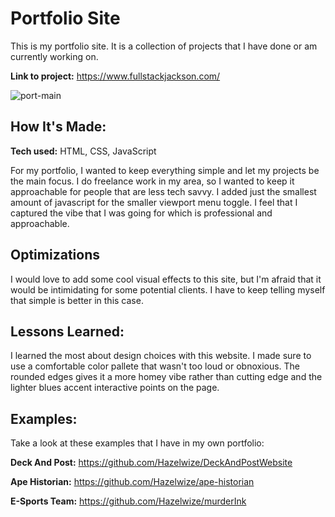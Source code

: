 # Portfolio Site
This is my portfolio site. It is a collection of projects that I have done or am currently working on.

**Link to project:** https://www.fullstackjackson.com/

![port-main](![image](https://github.com/user-attachments/assets/83bb3d65-e3fc-4cdc-9258-05ebcbfe3800)
)


## How It's Made:

**Tech used:** HTML, CSS, JavaScript

For my portfolio, I wanted to keep everything simple and let my projects be the main focus. I do freelance work in my area, so I wanted to keep it approachable for people that are less tech savvy. I added just the smallest amount of javascript for the smaller viewport menu toggle. I feel that I captured the vibe that I was going for which is professional and approachable.

## Optimizations

I would love to add some cool visual effects to this site, but I'm afraid that it would be intimidating for some potential clients. I have to keep telling myself that simple is better in this case.
## Lessons Learned:

I learned the most about design choices with this website. I made sure to use a comfortable color pallete that wasn't too loud or obnoxious. The rounded edges gives it a more homey vibe rather than cutting edge and the lighter blues accent interactive points on the page. 
## Examples:

Take a look at these examples that I have in my own portfolio:

**Deck And Post:** https://github.com/Hazelwize/DeckAndPostWebsite

**Ape Historian:** https://github.com/Hazelwize/ape-historian

**E-Sports Team:** https://github.com/Hazelwize/murderInk



